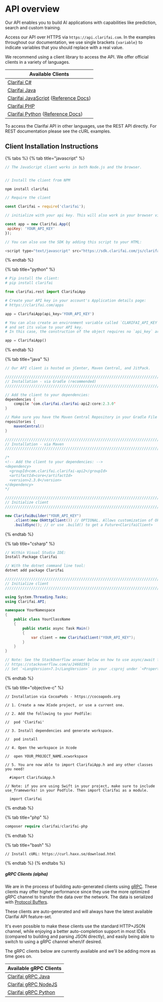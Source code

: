 # API overview

Our API enables you to build AI applications with capabilities like prediction, search and custom training.

Access our API over HTTPS via `https://api.clarifai.com`. In the examples throughout our documentation, we use single brackets `{variable}` to indicate variables that you should replace with a real value.

We recommend using a client library to access the API. We offer official clients in a variety of languages.

| Available Clients |
| ----------------- |
| [Clarifai C#](https://github.com/Clarifai/clarifai-csharp) |
| [Clarifai Java](https://github.com/Clarifai/clarifai-java) |
| [Clarifai JavaScript](https://github.com/Clarifai/clarifai-javascript) ([Reference Docs](https://sdk.clarifai.com/js/latest/index.html)) |
| [Clarifai PHP](https://github.com/Clarifai/clarifai-php) |
| [Clarifai Python](https://github.com/Clarifai/clarifai-python) ([Reference Docs](https://clarifai-python.readthedocs.io/en/latest/index.html)) |

To access the Clarifai API in other languages, use the REST API directly. For REST documentation
please see the cURL examples.

## Client Installation Instructions

{% tabs %}
{% tab title="javascript" %}
```javascript
// The JavaScript client works in both Node.js and the browser.


// Install the client from NPM

npm install clarifai

// Require the client

const Clarifai = require('clarifai');

// initialize with your api key. This will also work in your browser via http://browserify.org/

const app = new Clarifai.App({
 apiKey: 'YOUR_API_KEY'
});

// You can also use the SDK by adding this script to your HTML:

<script type="text/javascript" src="https://sdk.clarifai.com/js/clarifai-latest.js"></script>
```
{% endtab %}

{% tab title="python" %}
```python
# Pip install the client:
# pip install clarifai

from clarifai.rest import ClarifaiApp

# Create your API key in your account's Application details page:
# https://clarifai.com/apps

app = ClarifaiApp(api_key='YOUR_API_KEY')

# You can also create an environment variable called `CLARIFAI_API_KEY`
# and set its value to your API key.
# In this case, the construction of the object requires no `api_key` argument.

app = ClarifaiApp()
```
{% endtab %}

{% tab title="java" %}
```java
// Our API client is hosted on jCenter, Maven Central, and JitPack.

///////////////////////////////////////////////////////////////////////////////
// Installation - via Gradle (recommended)
///////////////////////////////////////////////////////////////////////////////

// Add the client to your dependencies:
dependencies {
    compile 'com.clarifai.clarifai-api2:core:2.3.0'
}

// Make sure you have the Maven Central Repository in your Gradle File
repositories {
    mavenCentral()
}

///////////////////////////////////////////////////////////////////////////////
// Installation - via Maven
///////////////////////////////////////////////////////////////////////////////

/*
<!-- Add the client to your dependencies: -->
<dependency>
  <groupId>com.clarifai.clarifai-api2</groupId>
  <artifactId>core</artifactId>
  <version>2.3.0</version>
</dependency>
*/

///////////////////////////////////////////////////////////////////////////////
// Initialize client
///////////////////////////////////////////////////////////////////////////////

new ClarifaiBuilder("YOUR_API_KEY")
    .client(new OkHttpClient()) // OPTIONAL. Allows customization of OkHttp by the user
    .buildSync(); // or use .build() to get a Future<ClarifaiClient>
```
{% endtab %}

{% tab title="csharp" %}
```csharp
// Within Visual Studio IDE:
Install-Package Clarifai

// With the dotnet command line tool:
dotnet add package Clarifai

///////////////////////////////////////////////////////////////////////////////
// Initialize client
///////////////////////////////////////////////////////////////////////////////

using System.Threading.Tasks;
using Clarifai.API;

namespace YourNamespace
{
    public class YourClassName
    {
        public static async Task Main()
        {
            var client = new ClarifaiClient("YOUR_API_KEY");
        }
    }
}

// Note: See the StackOverflow answer below on how to use async/await from the Main method in C# < 7.1:
// https://stackoverflow.com/a/24601591
// Set `<LangVersion>7.1</LangVersion>` in your .csproj under `<PropertyGroup/>`
```
{% endtab %}

{% tab title="objective-c" %}
```text
// Installation via CocoaPods - https://cocoapods.org

// 1. Create a new XCode project, or use a current one.

// 2. Add the following to your Podfile:

//  pod 'Clarifai'

// 3. Install dependencies and generate workspace.

//  pod install

// 4. Open the workspace in Xcode

//  open YOUR_PROJECT_NAME.xcworkspace

// 5. You are now able to import ClarifaiApp.h and any other classes you need!

  #import ClarifaiApp.h

// Note: if you are using Swift in your project, make sure to include use_frameworks! in your Podfile. Then import Clarifai as a module.

  import Clarifai
```
{% endtab %}

{% tab title="php" %}
```php
composer require clarifai/clarifai-php
```
{% endtab %}

{% tab title="bash" %}
```text
// Install cURL: https://curl.haxx.se/download.html
```
{% endtab %}
{% endtabs %}


##### gRPC Clients (alpha)

We are in the process of building auto-generated clients using [gRPC](https://grpc.io/). These
clients may offer higher performance since they use the more optimized gRPC channel to transfer the
data over the network. The data is serialized with
[Protocol Buffers](https://developers.google.com/protocol-buffers/).

These clients are auto-generated and will always have the latest available Clarifai API
feature-set.

It's even possible to make these clients use the standard HTTP+JSON channel, while enjoying a better
auto-completion support in most IDEs (compared to building and parsing JSON directly), and easily
being able to switch to using a gRPC channel when/if desired.

The gRPC clients below are currently available and we'll be adding more as time goes on.

| Available gRPC Clients |
| ----------------- |
| [Clarifai gRPC Java](https://github.com/Clarifai/clarifai-java-grpc/) |
| [Clarifai gRPC NodeJS](https://github.com/Clarifai/clarifai-javascript-grpc) |
| [Clarifai gRPC Python](https://github.com/Clarifai/clarifai-python-grpc/) |
